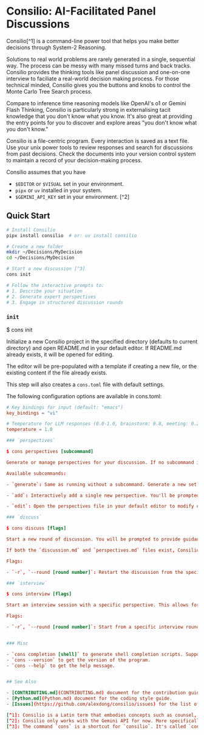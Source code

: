 # Consilio: AI-Facilitated Panel Discussions

Consilio[^1] is a command-line power tool that helps you make better decisions
through System-2 Reasoning. 

Solutions to real world problems are rarely generated in a single, sequential
way. The process can be messy with many missed turns and back tracks. Consilio
provides the thinking tools like panel discussion and one-on-one interview to
faciliate a real-world decision making process. For those technical minded,
Consilio gives you the buttons and knobs to control the Monte Carlo Tree Search
process. 

Compare to inference time reasoning models like OpenAI's o1 or Gemini Flash
Thinking, Consilio is particularly strong in externalising tacit knowledge that
you don't know what you know. It's also great at providing the entry points for
you to discover and explore areas "you don't know what you don't know." 

Consilio is a file-centric program. Every interaction is saved as a text file.
Use your unix power tools to review responses and search for discussions from
past decisions. Check the documents into your version control system to
maintain a record of your decision-making process. 

Consilio assumes that you have 

- `$EDITOR` or `$VISUAL` set in your environment.
- `pipx` or `uv` installed in your system.
- `$GEMINI_API_KEY` set in your environment. [^2]


## Quick Start

```bash
# Install Consilio
pipx install consilio  # or: uv install consilio

# Create a new folder
mkdir ~/Decisions/MyDecision
cd ~/Decisions/MyDecision

# Start a new discussion [^3]
cons init

# Follow the interactive prompts to:
# 1. Describe your situation
# 2. Generate expert perspectives
# 3. Engage in structured discussion rounds
```

### `init`

$ cons init

Initialize a new Consilio project in the specified directory (defaults to current directory) and open README.md in your default editor. If README.md already exists, it will be opened for editing.

The editor will be pre-populated with a template if creating a new file, or the existing content if the file already exists.

This step will also creates a `cons.toml` file with default settings.

The following configuration options are available in cons.toml:

```toml
# Key bindings for input (default: "emacs")
key_bindings = "vi"

# Temperature for LLM responses (0.0-1.0, brainstorm: 0.8, meeting: 0.2)
temperature = 1.0

### `perspectives`

$ cons perspectives [subcommand]

Generate or manage perspectives for your discussion. If no subcommand is specified, generates a new set of perspectives (1-25) based on your topic.

Available subcommands:

- `generate`: Same as running without a subcommand. Generate a new set of perspectives. You'll be prompted for the number of perspectives you'd like to include. The perspectives will be saved to `perspectives.json`.

- `add`: Interactively add a single new perspective. You'll be prompted to describe the new perspective, and the LLM will generate appropriate details while considering the existing perspectives.

- `edit`: Open the perspectives file in your default editor to modify or remove perspectives. The file will be validated for proper JSON format after editing.

### `discuss`

$ cons discuss [flags]

Start a new round of discussion. You will be prompted to provide guidance for the discussion. You can answer questions from the previous round of discussions or specify a particular area you'd like to focus on next.

If both the `discussion.md` and `perspectives.md` files exist, Consilio will start the discussion process. Each round of discussion will be saved as `~/.consilio/YYYY-MM-DD-{Topic-Slug}/round-{n}.md`.

Flags:

- `-r`, `--round [round number]`: Restart the discussion from the specified round number. This is useful if you want to revisit a previous round of discussions or if you have saved the discussion document and want to continue from where you left off.

### `interview`

$ cons interview [flags]

Start an interview session with a specific perspective. This allows for focused discussions with individual perspectives, getting deeper insights from their particular viewpoint.

Flags:

- `-r`, `--round [round number]`: Start from a specific interview round number.


### Misc

- `cons completion [shell]` to generate shell completion scripts. Supported shells are `bash`, `zsh` and `fish`.
- `cons --version` to get the version of the program.
- `cons --help` to get the help message.


## See Also

- [CONTRIBUTING.md](CONTRIBUTING.md) document for the contribution guidelines.
- [Python.md](Python.md) document for the coding style guide.
- [Issues](https://github.com/alexdong/consilio/issues) for the list of issues and feature requests.

[^1]: Consilio is a Latin term that embodies concepts such as counsel, deliberation, and wisdom. In ancient times, "consilium" referred to a group of advisors or a council that deliberated on important decisions, reflecting a process of careful consideration and planning. The term is associated with strategic thinking and prudent decision-making, emphasizing the use of good judgment, experience, and advice.
[^2]: Consilio only works with the Gemini API for now. More specifically, we are using `gemini-2.0-flash-exp`. This may appear to be a rather unusual choice but there are two main reasons that took us down this path. First is Gemini's **Structured output** makes it much easier to parse and understand the output. Second is that we need a large context window size to fully explore the problem space, Gemini's 1M token limit is an excellent fit for this.
[^3]: The command `cons` is a shortcut for `consilio`. It's called `cons` because just like LISP's `cons`, it constructs structures that you can manipulate, shape and transform. This is what I envision Consilio to be - a tool that helps you construct your thoughts, opinions, and decisions in a structured manner.
